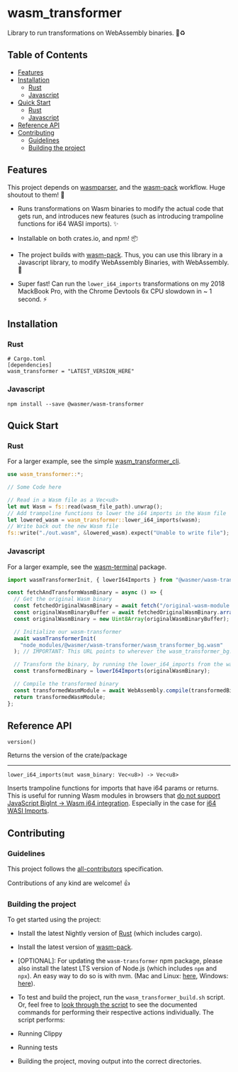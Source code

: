 # wasm_transformer

Library to run transformations on WebAssembly binaries. 🦀♻️

## Table of Contents

- [Features](#features)
- [Installation](#installation)
  - [Rust](#rust)
  - [Javascript](#javascript)
- [Quick Start](#quick-start)
  - [Rust](#rust-1)
  - [Javascript](#javascript-1)
- [Reference API](#reference-api)
- [Contributing](#contributing)
  - [Guidelines](#guidelines)
  - [Building the project](#building-the-project)

## Features

This project depends on [wasmparser](https://github.com/yurydelendik/wasmparser.rs), and the [wasm-pack](https://github.com/rustwasm/wasm-pack) workflow. Huge shoutout to them! 🙏

- Runs transformations on Wasm binaries to modify the actual code that gets run, and introduces new features (such as introducing trampoline functions for i64 WASI imports). ✨

- Installable on both crates.io, and npm! 📦

- The project builds with [wasm-pack](https://github.com/rustwasm/wasm-pack). Thus, you can use this library in a Javascript library, to modify WebAssembly Binaries, with WebAssembly. 🤯

- Super fast! Can run the `lower_i64_imports` transformations on my 2018 MackBook Pro, with the Chrome Devtools 6x CPU slowdown in ~ 1 second. ⚡

## Installation

### Rust

```
# Cargo.toml
[dependencies]
wasm_transformer = "LATEST_VERSION_HERE"
```

### Javascript

```
npm install --save @wasmer/wasm-transformer
```

## Quick Start

### Rust

For a larger example, see the simple [wasm_transformer_cli](../../examples/wasm_transformer_cli).

```rust
use wasm_transformer::*;

// Some Code here

// Read in a Wasm file as a Vec<u8>
let mut Wasm = fs::read(wasm_file_path).unwrap();
// Add trampoline functions to lower the i64 imports in the Wasm file
let lowered_wasm = wasm_transformer::lower_i64_imports(wasm);
// Write back out the new Wasm file
fs::write("./out.wasm", &lowered_wasm).expect("Unable to write file");
```

### Javascript

For a larger example, see the [wasm-terminal](../../packages/wasm-terminal) package.

```js
import wasmTransformerInit, { lowerI64Imports } from "@wasmer/wasm-transformer";

const fetchAndTransformWasmBinary = async () => {
  // Get the original Wasm binary
  const fetchedOriginalWasmBinary = await fetch("/original-wasm-module.wasm");
  const originalWasmBinaryBuffer = await fetchedOriginalWasmBinary.arrayBuffer();
  const originalWasmBinary = new Uint8Array(originalWasmBinaryBuffer);

  // Initialize our wasm-transformer
  await wasmTransformerInit(
    "node_modules/@wasmer/wasm-transformer/wasm_transformer_bg.wasm"
  ); // IMPORTANT: This URL points to wherever the wasm_transformer_bg.wasm is hosted

  // Transform the binary, by running the lower_i64_imports from the wasm-transformer
  const transformedBinary = lowerI64Imports(originalWasmBinary);

  // Compile the transformed binary
  const transformedWasmModule = await WebAssembly.compile(transformedBinary);
  return transformedWasmModule;
};
```

## Reference API

`version()`

Returns the version of the crate/package

---

`lower_i64_imports(mut wasm_binary: Vec<u8>) -> Vec<u8>`

Inserts trampoline functions for imports that have i64 params or returns. This is useful for running Wasm modules in browsers that [do not support JavaScript BigInt -> Wasm i64 integration](https://github.com/WebAssembly/proposals/issues/7). Especially in the case for [i64 WASI Imports](https://github.com/CraneStation/wasmtime/blob/master/docs/WASI-api.md#clock_time_get).

## Contributing

### Guidelines

This project follows the [all-contributors](https://github.com/kentcdodds/all-contributors) specification.

Contributions of any kind are welcome! 👍

### Building the project

To get started using the project:

- Install the latest Nightly version of [Rust](https://www.rust-lang.org/tools/install) (which includes cargo).

- Install the latest version of [wasm-pack](https://github.com/rustwasm/wasm-pack).

- [OPTIONAL]: For updating the `wasm-transformer` npm package, please also install the latest LTS version of Node.js (which includes `npm` and `npx`). An easy way to do so is with nvm. (Mac and Linux: [here](https://github.com/creationix/nvm), Windows: [here](https://github.com/coreybutler/nvm-windows)).

- To test and build the project, run the `wasm_transformer_build.sh` script. Or, feel free to [look through the script](./wasm_transformer_build.sh) to see the documented commands for performing their respective actions individually. The script performs:

- Running Clippy

- Running tests

- Building the project, moving output into the correct directories.
